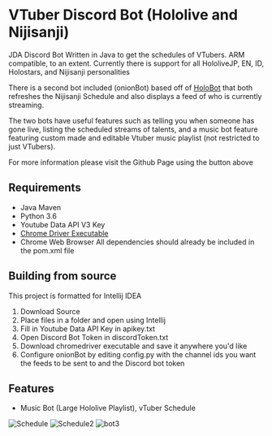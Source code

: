 <html>
<head>
<meta name="google-site-verification" content="_8j-Yknfj6qiVQ8uGR6xYRhoUkkwFat7eBIVWQ5Dy0M" />
</head>
</html>

# VTuber Discord Bot (Hololive and Nijisanji)
JDA Discord Bot Written in Java to get the schedules of VTubers. ARM compatible, to an extent.
Currently there is support for all HololiveJP, EN, ID, Holostars, and Nijisanji personalities

There is a second bot included (onionBot) based off of [HoloBot](https://github.com/Lukeisun/HoloBot) that 
both refreshes the Nijisanji Schedule and also displays a feed of who is currently streaming. 

The two bots have useful features such as telling you when someone has gone live, listing the scheduled streams of talents, and a music bot feature featuring custom made and editable Vtuber music playlist (not restricted to just VTubers).

For more information please visit the Github Page using the button above

## Requirements 
- Java Maven
- Python 3.6
- Youtube Data API V3 Key
- [Chrome Driver Executable](https://chromedriver.chromium.org/downloads)
- Chrome Web Browser
All dependencies should already be included in the pom.xml file 

## Building from source
This project is formatted for Intellij IDEA 
1. Download Source
2. Place files in a folder and open using Intellij
3. Fill in Youtube Data API Key in apikey.txt
4. Open Discord Bot Token in discordToken.txt
5. Download chromedriver executable and save it anywhere you'd like   
6. Configure onionBot by editing config.py with the channel ids you want the feeds to be sent to and the Discord bot token

## Features
- Music Bot (Large Hololive Playlist), vTuber Schedule

![Schedule](https://i.imgur.com/OpbhYNR.png)
![Schedule2](https://i.imgur.com/pMCfmSm.png)
![bot3](https://i.imgur.com/d5Jd6Hq.png)


